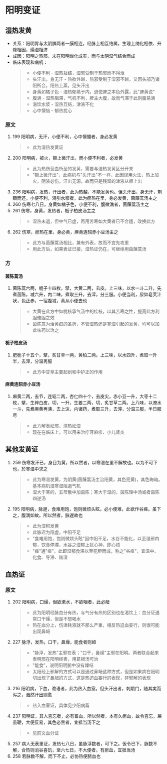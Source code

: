 # 阳明变证

## 湿热发黄

- 关系：阳明胃与太阴脾两者一膜相连，经脉上相互络属，生理上纳化相依、升降相因，燥湿相济
- 成因：阳明之热邪，未在阳明燥化成实，而与太阴湿气结合而成
- 临床表现和病机：
  > - 小便不利 - 湿热互结，湿邪受制于热邪而不得泄
  > - 头汗出，身无汗 - 热欲外越，热邪受制于湿邪不越，又因头部乃诸阳所会，阳热上蒸，见头汗出
  > - 身黄如橘子色 - 湿热郁蒸于内，迫使脾之本色外露，此"脾黄说"
  > - 腹满 - 湿热阻滞，气机不利，脾主大腹，故而气滞于此则腹易满
  > - 渴饮水浆 - 湿热互结，津液不化
  > - 心中懊恼 - 郁热扰心

### 原文

1. 199 阳明病，无汗，小便不利，心中懊憹者，身必发黄
   > - 此为湿热发黄证
2. 200 阳明病，被火，额上微汗出，而小便不利者，必发黄
   > - 此为热伤营血所至的发黄，需要与湿热发黄区分开来
   > - "额上微汗出"，此病机与"头汗出"不一样，此因误用火法，热上加火，阴液必伤，汗出无源，故而只是残留的津液从额上出
3. 236 阳明病，发热，汗出者，此为热越，不能发黄也。但头汗出，身无汗，剤頚而还，小便不利，渇引水浆者，此为瘀热在里，身必发黄，茵蔯蒿汤主之
4. 260 伤寒七八日，身黄如橘子色，小便不利，腹微満者，茵蔯蒿汤主之
5. 261 伤寒，身黄，发热者，栀子柏皮汤主之
   > - 湿热未退，但中气已虚，再用苦寒如大黄者已不合适，改换此方
6. 262 伤寒，瘀热在里，身必黄，麻黄连轺赤小豆汤主之
   > - 此方与茵蔯蒿汤相比，兼有外表，故而不宜先攻里
   > - 用此方后，如果表证已接，湿热证仍在，可继续用茵蔯蒿汤

### 方

#### 茵陈蒿汤

1. 茵陈蒿六两，栀子十四枚，擘，大黄二两，去皮。上三味，以水一斗二升，先煮茵陈，减六升，内二味，煮取三升，去滓，分三服。小便当利，尿如皂荚汁状，色正赤，一宿腹减，黄从小便去也
   > - 大黄在此方中如桃核承气汤中的桂枝，以其苦寒之性，提高此方利胆催胆之效
   > - 茵陈蒿为治黄疸的圣药，不管湿热还是寒湿引起的发黄，均可以加此味药以治之

#### 栀子柏皮汤

1. 肥栀子十五个，擘，炙甘草一两，黄柏二两。上三味，以水四升，煮取一升半，去滓，分温再服
   > - 此方中甘草主要起到和中护正的作用

#### 麻黄连轺赤小豆汤

1. 麻黄二两，去节，连轺二两，杏仁四十个，去皮尖，赤小豆一升，大枣十二枚，擘，生梓白皮，切，一升，生姜二两，切，炙甘草二两。上八味，以潦水一斗，先煮麻黄再沸，去上沫，内诸药，煮取三升，去滓，分温三服，半日服尽
   > - 此方解表祛邪，清热祛湿
   > - 现在在临床上，可以用来治疗荨麻疹、小儿肾炎

## 其他发黄证

1. 259 伤寒发汗已，身目为黄，所以然者，以寒湿在里不解故也。以为不可下也，於寒湿中求之
   > - 此为寒湿发黄，为阴黄(茵蔯蒿汤主治阳黄，其色亮黄)，其色晦暗。基本病机湿寒湿阻遏气机
   > - 湿大于寒的，五苓散中加茵陈；寒大于湿的，茵陈理中汤或者茵陈四逆汤
2. 195 阳明病，脉遅，食难用饱，饱则微烦头眩，必小便难，此欲作谷瘅。虽下之，腹満如故。所以然者，脉遅故也
   > - 此为湿积发黄
   > - 此脉迟为阳虚，中阳不足
   > - "食难用饱，饱则微烦头眩"因中阳不足，水谷不能化，以至湿邪内郁，饮食停滞，水谷之湿郁上扰心神，即心烦
   > - "瘅"通"疸"，此即湿郁食滞以至犯胆而成，称之"谷疸"，宜温中、化食、导滞、祛湿

## 血热证

### 原文

1. 202 阳明病，口燥，但欲漱水，不欲咽者，此必衄
   > - 此为阳明经脉血分有热，与气分有热的区别也在渴饮上：血分证通常口干燥，但是不想喝水
   > - 热在血分上，伤津耗液就不那么严重，相反热迫血妄行，则很可能出现鼻衄
2. 227 脉浮，发热，口干，鼻燥，能食者则衄
   > - "脉浮，发热"主邪在表；"口干，鼻燥"主邪在阳明。两者联合起来表明邪在阳明经表，用葛根汤可治
   > - "能食"，说明阳明腑中没有燥结
   > - 太阳经上邪解的方式可以是通过鼻衄这种方式，但是如果病在阳明切出现了鼻衄的方式，这是热迫血妄行的表现，非邪解的表现
3. 216 阳明病，下血，谵语者，此为热入血室。但头汗出者，刺期门，随其実而泻之，濈然汗出则愈
   > - 热入血室证，具体见少阳病篇
4. 237 阳明证，其人喜忘者，必有畜血，所以然者，本有久瘀血，故令喜忘，屎虽鞕，大便反易，其色必黒者，宜抵当汤下之
   > - 见前文血分证
5. 257 病人无表里证，发热七八日，虽脉浮数者，可下之。仮令已下，脉数不解，合热则消谷喜饥，至六七日，不大便者，有瘀血，宜抵当汤
6. 258 若脉数不解，而下不止，必协热便脓血也
